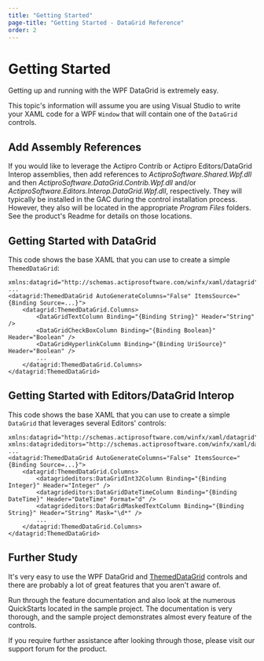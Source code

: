 ```yaml
---
title: "Getting Started"
page-title: "Getting Started - DataGrid Reference"
order: 2
---
```

# Getting Started

Getting up and running with the WPF DataGrid is extremely easy.

This topic's information will assume you are using Visual Studio to write your XAML code for a WPF `Window` that will contain one of the `DataGrid` controls.

## Add Assembly References

If you would like to leverage the Actipro Contrib or Actipro Editors/DataGrid Interop assemblies, then add references to *ActiproSoftware.Shared.Wpf.dll* and then *ActiproSoftware.DataGrid.Contrib.Wpf.dll* and/or *ActiproSoftware.Editors.Interop.DataGrid.Wpf.dll*, respectively.  They will typically be installed in the GAC during the control installation process.  However, they also will be located in the appropriate *Program Files* folders.  See the product's Readme for details on those locations.

## Getting Started with DataGrid

This code shows the base XAML that you can use to create a simple `ThemedDataGrid`:

```xaml
xmlns:datagrid="http://schemas.actiprosoftware.com/winfx/xaml/datagrid"
...
<datagrid:ThemedDataGrid AutoGenerateColumns="False" ItemsSource="{Binding Source=...}">
	<datagrid:ThemedDataGrid.Columns>
		<DataGridTextColumn Binding="{Binding String}" Header="String" />
		<DataGridCheckBoxColumn Binding="{Binding Boolean}" Header="Boolean" />
		<DataGridHyperlinkColumn Binding="{Binding UriSource}" Header="Boolean" />
		...
	</datagrid:ThemedDataGrid.Columns>
</datagrid:ThemedDataGrid>
```

## Getting Started with Editors/DataGrid Interop

This code shows the base XAML that you can use to create a simple `DataGrid` that leverages several Editors' controls:

```xaml
xmlns:datagrid="http://schemas.actiprosoftware.com/winfx/xaml/datagrid"
xmlns:datagrideditors="http://schemas.actiprosoftware.com/winfx/xaml/datagrideditors"
...
<datagrid:ThemedDataGrid AutoGenerateColumns="False" ItemsSource="{Binding Source=...}">
	<datagrid:ThemedDataGrid.Columns>
		<datagrideditors:DataGridInt32Column Binding="{Binding Integer}" Header="Integer" />
		<datagrideditors:DataGridDateTimeColumn Binding="{Binding DateTime}" Header="DateTime" Format="d" />
		<datagrideditors:DataGridMaskedTextColumn Binding="{Binding String}" Header="String" Mask="\d*" />
		...
	</datagrid:ThemedDataGrid.Columns>
</datagrid:ThemedDataGrid>
```

## Further Study

It's very easy to use the WPF DataGrid and [ThemedDataGrid](xref:@ActiproUIRoot.Controls.DataGrid.ThemedDataGrid) controls and there are probably a lot of great features that you aren't aware of.

Run through the feature documentation and also look at the numerous QuickStarts located in the sample project.  The documentation is very thorough, and the sample project demonstrates almost every feature of the controls.

If you require further assistance after looking through those, please visit our support forum for the product.
